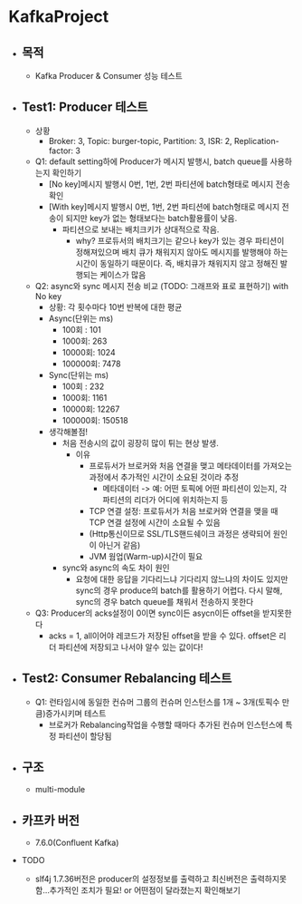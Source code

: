 # KafkaProject

- 목적
  - 
  - Kafka Producer & Consumer 성능 테스트

- Test1: Producer 테스트
  - 
  - 상황
    - Broker: 3, Topic: burger-topic, Partition: 3, ISR: 2, Replication-factor: 3
  - Q1: default setting하에 Producer가 메시지 발행시, batch queue를 사용하는지 확인하기
    - [No key]메시지 발행시 0번, 1번, 2번 파티션에 batch형태로 메시지 전송 확인  
    - [With key]메시지 발행시 0번, 1번, 2번 파티션에 batch형태로 메시지 전송이 되지만 key가 없는 형태보다는 batch활용률이 낮음.
        - 파티션으로 보내는 배치크키가 상대적으로 작음.
          - why? 프로듀서의 배치크기는 같으나 key가 있는 경우 파티션이 정해져있으며 배치 큐가 채워지지 않아도 메시지를 발행해야 하는 시간이 동일하기 때문이다. 즉, 배치큐가 채워지지 않고 정해진 발행되는 케이스가 많음
  - Q2: async와 sync 메시지 전송 비교 (TODO: 그래프와 표로 표현하기) with No key
    - 상황: 각 횟수마다 10번 반복에 대한 평균
    - Async(단위는 ms)
      - 100회 : 101
      - 1000회: 263
      - 10000회: 1024
      - 100000회: 7478
    - Sync(단위는 ms)
      - 100회 : 232
      - 1000회: 1161
      - 10000회: 12267
      - 100000회: 150518
    - 생각해볼점!
      - 처음 전송시의 값이 굉장히 많이 튀는 현상 발생. 
        - 이유
          - 프로듀서가 브로커와 처음 연결을 맺고 메타데이터를 가져오는 과정에서 추가적인 시간이 소요된 것이라 추정 
            - 메타데이터 -> 예: 어떤 토픽에 어떤 파티션이 있는지, 각 파티션의 리더가 어디에 위치하는지 등
          - TCP 연결 설정: 프로듀서가 처음 브로커와 연결을 맺을 때 TCP 연결 설정에 시간이 소요될 수 있음
          - (Http통신이므로 SSL/TLS핸드쉐이크 과정은 생략되어 원인이 아닌거 같음)
          - JVM 웜업(Warm-up)시간이 필요
      - sync와 async의 속도 차이 원인
        - 요청에 대한 응답을 기다리느냐 기다리지 않느냐의 차이도 있지만 sync의 경우 produce의 batch를 활용하기 어렵다. 다시 말해, sync의 경우 batch queue를 채워서 전송하지 못한다 
  - Q3: Producer의 acks설정이 0이면 sync이든 asycn이든 offset을 받지못한다
    - acks = 1, all이어야 레코드가 저장된 offset을 받을 수 있다. offset은 리더 파티션에 저장되고 나서야 알수 있는 값이다!
- Test2: Consumer Rebalancing 테스트
  -
  - Q1: 런타임시에 동일한 컨슈머 그룹의 컨슈머 인스턴스를 1개 ~ 3개(토픽수 만큼)증가시키며 테스트
    - 브로커가 Rebalancing작업을 수행할 때마다 추가된 컨슈머 인스턴스에 특정 파티션이 할당됨


- 구조
  - 
  - multi-module
- 카프카 버전
  - 
  - 7.6.0(Confluent Kafka)
- TODO
  - slf4j 1.7.36버전은 producer의 설정정보를 출력하고 최신버전은 출력하지못함...추가적인 조치가 필요! or 어떤점이 달라졌는지 확인해보기